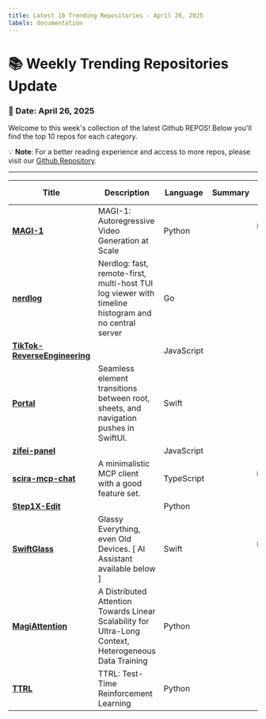 ```yaml
---
title: Latest 10 Trending Repositories - April 26, 2025
labels: documentation
---
```

# 📚 Weekly Trending Repositories Update

### 📅 Date: April 26, 2025

Welcome to this week's collection of the latest Github REPOS! Below you'll find the top 10 repos for each category.

💡 **Note**: For a better reading experience and access to more repos, please visit our [Github Repository](https://github.com/marc-ko/daily-trending-repo).

---

| **Title** | **Description** | **Language** | **Summary** | **Tags** | **Stars Count** |
| --- | --- | --- | --- | --- | --- |
| **[MAGI-1](https://github.com/SandAI-org/MAGI-1)** | MAGI-1: Autoregressive Video Generation at Scale | Python |  | <details><summary>autor...</summary><p>autoregressive, diffusion-models, video-generation</p></details> | 2574 |
| **[nerdlog](https://github.com/dimonomid/nerdlog)** | Nerdlog: fast, remote-first, multi-host TUI log viewer with timeline histogram and no central server | Go |  |  | 623 |
| **[TikTok-ReverseEngineering](https://github.com/LukasOgunfeitimi/TikTok-ReverseEngineering)** |  | JavaScript |  |  | 585 |
| **[Portal](https://github.com/Aeastr/Portal)** | Seamless element transitions between root, sheets, and navigation pushes in SwiftUI. | Swift |  |  | 430 |
| **[zifei-panel](https://github.com/skanger/zifei-panel)** |  | JavaScript |  |  | 322 |
| **[scira-mcp-chat](https://github.com/zaidmukaddam/scira-mcp-chat)** | A minimalistic MCP client with a good feature set. | TypeScript |  | <details><summary>anthr...</summary><p>anthropic, grok3, mcp, mcp-client, model-context-protocol, openai, xai</p></details> | 313 |
| **[Step1X-Edit](https://github.com/stepfun-ai/Step1X-Edit)** |  | Python |  |  | 284 |
| **[SwiftGlass](https://github.com/1998code/SwiftGlass)** | Glassy Everything, even Old Devices. [ AI Assistant available below ] | Swift |  | <details><summary>apple...</summary><p>apple, glass, ios, ipados, macos, swift, swiftglass, swiftui, tvos, visionos, watchos</p></details> | 282 |
| **[MagiAttention](https://github.com/SandAI-org/MagiAttention)** | A Distributed Attention Towards Linear Scalability for Ultra-Long Context, Heterogeneous Data Training | Python |  |  | 274 |
| **[TTRL](https://github.com/PRIME-RL/TTRL)** | TTRL: Test-Time Reinforcement Learning | Python |  |  | 235 |


